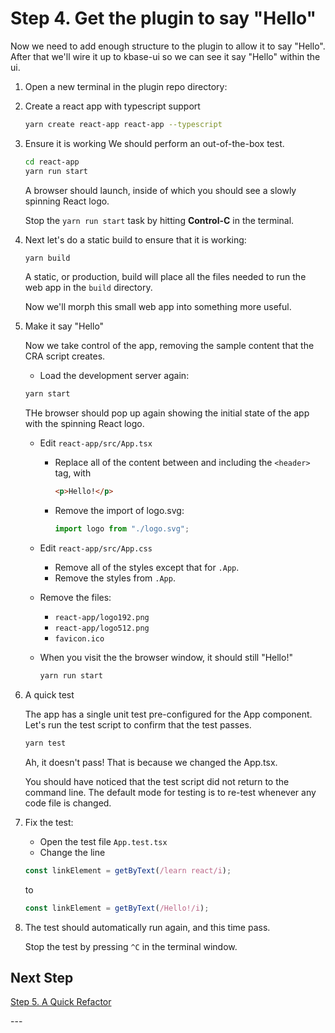 # Step 4. Get the plugin to say "Hello"

Now we need to add enough structure to the plugin to allow it to say "Hello". After that we'll wire it up to kbase-ui so we can see it say "Hello" within the ui.

1. Open a new terminal in the plugin repo directory:

2. Create a react app with typescript support

   ```bash
   yarn create react-app react-app --typescript
   ```

3. Ensure it is working
   We should perform an out-of-the-box test.

   ```bash
   cd react-app
   yarn run start
   ```

   A browser should launch, inside of which you should see a slowly spinning React logo.

   Stop the `yarn run start` task by hitting **Control-C** in the terminal.

4. Next let's do a static build to ensure that it is working:

   ```bash
   yarn build
   ```

   A static, or production, build will place all the files needed to run the web app in the `build` directory.

   Now we'll morph this small web app into something more useful.

5. Make it say "Hello"

   Now we take control of the app, removing the sample content that the CRA script creates.

   - Load the development server again:

    ```bash
    yarn start
    ```

    THe browser should pop up again showing the initial state of the app with the spinning React logo.

   - Edit `react-app/src/App.tsx`

     - Replace all of the content between and including the `<header>` tag, with

       ```html
       <p>Hello!</p>
       ```

     - Remove the import of logo.svg:

       ```typescript
       import logo from "./logo.svg";
       ```

   - Edit `react-app/src/App.css`

     - Remove all of the styles except that for `.App`.
     - Remove the styles from `.App`.

   - Remove the files:
     - `react-app/logo192.png`
     - `react-app/logo512.png`
     - `favicon.ico`

   - When you visit the the browser window, it should still "Hello!"

     ```bash
     yarn run start
     ```

6. A quick test

   The app has a single unit test pre-configured for the App component. Let's run the test script to confirm that the test passes.

   ```bash
   yarn test
   ```

   Ah, it doesn't pass! That is because we changed the App.tsx.

    You should have noticed that the test script did not return to the command line. The default mode for testing is to re-test whenever any code file is changed.

7. Fix the test:
    - Open the test file `App.test.tsx`
    - Change the line
  
    ```jsx
    const linkElement = getByText(/learn react/i);
    ```

    to

     ```jsx
    const linkElement = getByText(/Hello!/i);
    ```

8. The test should automatically run again, and this time pass.

    Stop the test by pressing `^C` in the terminal window.

## Next Step

[Step 5. A Quick Refactor](./5-a-quick-refactor)

\---
